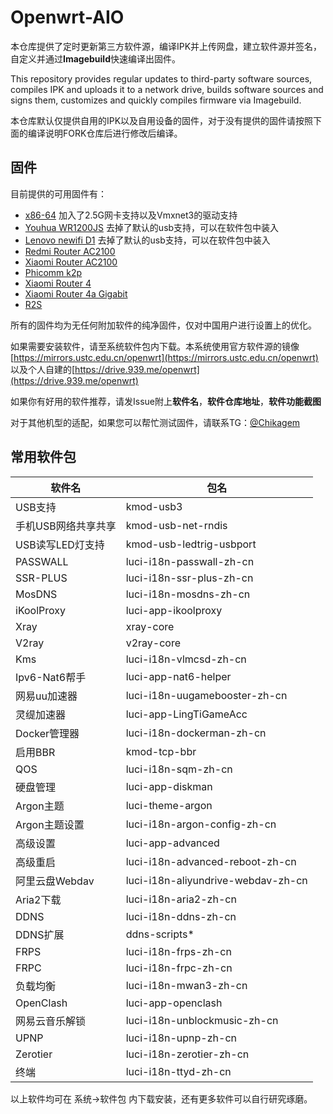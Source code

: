 # Openwrt-AIO
本仓库提供了定时更新第三方软件源，编译IPK并上传网盘，建立软件源并签名，自定义并通过**Imagebuild**快速编译出固件。

This repository provides regular updates to third-party software sources, compiles IPK and uploads it to a network drive, builds software sources and signs them, customizes and quickly compiles firmware via Imagebuild.

本仓库默认仅提供自用的IPK以及自用设备的固件，对于没有提供的固件请按照下面的编译说明FORK仓库后进行修改后编译。

## 固件
目前提供的可用固件有：
 - [x86-64](https://github.com/Chikage0o0/Openwrt-AIO/releases/tag/Openwrt_21.02.2_x86-64) 加入了2.5G网卡支持以及Vmxnet3的驱动支持
 - [Youhua WR1200JS](https://github.com/Chikage0o0/Openwrt-AIO/releases/tag/Openwrt_21.02.2_ramips-mt7621)  去掉了默认的usb支持，可以在软件包中装入
 - [Lenovo newifi D1](https://github.com/Chikage0o0/Openwrt-AIO/releases/tag/Openwrt_21.02.2_ramips-mt7621)  去掉了默认的usb支持，可以在软件包中装入
 - [Redmi Router AC2100](https://github.com/Chikage0o0/Openwrt-AIO/releases/tag/Openwrt_21.02.2_ramips-mt7621)  
 - [Xiaomi Router AC2100](https://github.com/Chikage0o0/Openwrt-AIO/releases/tag/Openwrt_21.02.2_ramips-mt7621)  
 - [Phicomm k2p](https://github.com/Chikage0o0/Openwrt-AIO/releases/tag/Openwrt_21.02.2_ramips-mt7621)  
 - [Xiaomi Router 4](https://github.com/Chikage0o0/Openwrt-AIO/releases/tag/Openwrt_21.02.2_ramips-mt7621)  
 - [Xiaomi Router 4a Gigabit](https://github.com/Chikage0o0/Openwrt-AIO/releases/tag/Openwrt_21.02.2_ramips-mt7621)  
 - [R2S](https://github.com/Chikage0o0/Openwrt-AIO/releases/tag/Openwrt_21.02.2_rockchip-armv8)

所有的固件均为无任何附加软件的纯净固件，仅对中国用户进行设置上的优化。

如果需要安装软件，请至系统软件包内下载。本系统使用官方软件源的镜像 [https://mirrors.ustc.edu.cn/openwrt](https://mirrors.ustc.edu.cn/openwrt) 以及个人自建的[https://drive.939.me/openwrt](https://drive.939.me/openwrt)

如果你有好用的软件推荐，请发Issue附上**软件名**，**软件仓库地址**，**软件功能截图**

对于其他机型的适配，如果您可以帮忙测试固件，请联系TG：[@Chikagem](https://t.me/Chikagem)

## 常用软件包
|软件名|包名|
|----|----|
|USB支持|kmod-usb3|
|手机USB网络共享共享|kmod-usb-net-rndis|
|USB读写LED灯支持|kmod-usb-ledtrig-usbport|
|PASSWALL|luci-i18n-passwall-zh-cn|
|SSR-PLUS|luci-i18n-ssr-plus-zh-cn|
|MosDNS|luci-i18n-mosdns-zh-cn|
|iKoolProxy|luci-app-ikoolproxy|
|Xray|xray-core|
|V2ray|v2ray-core|
|Kms|luci-i18n-vlmcsd-zh-cn|
|Ipv6-Nat6帮手|luci-app-nat6-helper|
|网易uu加速器|luci-i18n-uugamebooster-zh-cn|
|灵缇加速器|luci-app-LingTiGameAcc|
|Docker管理器|luci-i18n-dockerman-zh-cn|
|启用BBR|kmod-tcp-bbr|
|QOS|luci-i18n-sqm-zh-cn|
|硬盘管理|luci-app-diskman|
|Argon主题|luci-theme-argon|
|Argon主题设置|luci-i18n-argon-config-zh-cn|
|高级设置|luci-app-advanced|
|高级重启|luci-i18n-advanced-reboot-zh-cn|
|阿里云盘Webdav|luci-i18n-aliyundrive-webdav-zh-cn|
|Aria2下载|luci-i18n-aria2-zh-cn|
|DDNS|luci-i18n-ddns-zh-cn|
|DDNS扩展|ddns-scripts*|
|FRPS|luci-i18n-frps-zh-cn|
|FRPC|luci-i18n-frpc-zh-cn|
|负载均衡|luci-i18n-mwan3-zh-cn|
|OpenClash|luci-app-openclash|
|网易云音乐解锁|luci-i18n-unblockmusic-zh-cn|
|UPNP|luci-i18n-upnp-zh-cn|
|Zerotier|luci-i18n-zerotier-zh-cn|
|终端|luci-i18n-ttyd-zh-cn|

以上软件均可在 系统->软件包 内下载安装，还有更多软件可以自行研究琢磨。